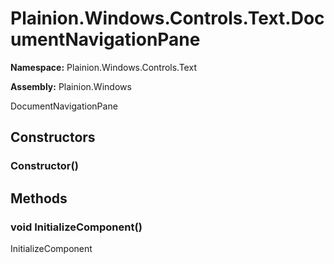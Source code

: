 
# Plainion.Windows.Controls.Text.DocumentNavigationPane

**Namespace:** Plainion.Windows.Controls.Text

**Assembly:** Plainion.Windows

DocumentNavigationPane


## Constructors

### Constructor()


## Methods

### void InitializeComponent()

InitializeComponent
